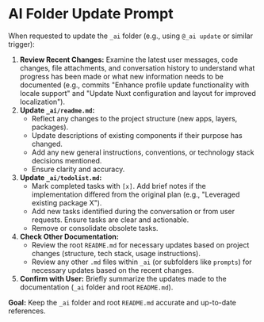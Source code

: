 # AI Folder Update Prompt

When requested to update the `_ai` folder (e.g., using `@_ai update` or similar trigger):

1.  **Review Recent Changes:** Examine the latest user messages, code changes, file attachments, and conversation history to understand what progress has been made or what new information needs to be documented (e.g., commits "Enhance profile update functionality with locale support" and "Update Nuxt configuration and layout for improved localization").
2.  **Update `_ai/readme.md`:**
    - Reflect any changes to the project structure (new apps, layers, packages).
    - Update descriptions of existing components if their purpose has changed.
    - Add any new general instructions, conventions, or technology stack decisions mentioned.
    - Ensure clarity and accuracy.
3.  **Update `_ai/todolist.md`:**
    - Mark completed tasks with `[x]`. Add brief notes if the implementation differed from the original plan (e.g., "Leveraged existing package X").
    - Add new tasks identified during the conversation or from user requests. Ensure tasks are clear and actionable.
    - Remove or consolidate obsolete tasks.
4.  **Check Other Documentation:**
    - Review the root `README.md` for necessary updates based on project changes (structure, tech stack, usage instructions).
    - Review any other `.md` files within `_ai` (or subfolders like `prompts`) for necessary updates based on the recent changes.
5.  **Confirm with User:** Briefly summarize the updates made to the documentation (`_ai` folder and root `README.md`).

**Goal:** Keep the `_ai` folder and root `README.md` accurate and up-to-date references.
